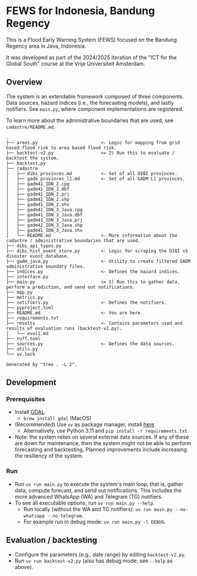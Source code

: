 # FEWS for Indonesia, Bandung Regency

This is a Flood Early Warning System (FEWS) focused on the Bandung Regency area in Java, Indonesia.

It was developed as part of the 2024/2025 iteration of the "ICT for the Global South" course at the Vrije Universiteit Amsterdam.

## Overview

The system is an extendable framework composed of three components. Data sources, hazard indices (i.e., the forecasting models), and lastly notifiers. See `main.py`, where component implementations are registered.

To learn more about the administrative boundaries that are used, see `cadastre/README.md`.

```
.
├── areas.py                        <- Logic for mapping from grid based flood risk to area based flood risk.
├── backtest-v2.py                  <= 2) Run this to evaluate / backtest the system.
├── backtest.py
├── cadastre
│   ├── dibi_provinces.md           <- Set of all DIBI provinces.
│   ├── gadm_provinces_l1.md        <- Set of all GADM L1 provinces.
│   ├── gadm41_IDN_2.cpg
│   ├── gadm41_IDN_2.dbf
│   ├── gadm41_IDN_2.prj
│   ├── gadm41_IDN_2.shp
│   ├── gadm41_IDN_2.shx
│   ├── gadm41_IDN_3_Java.cpg
│   ├── gadm41_IDN_3_Java.dbf
│   ├── gadm41_IDN_3_Java.prj
│   ├── gadm41_IDN_3_Java.shp
│   ├── gadm41_IDN_3_Java.shx
│   └── README.md                   <- More information about the cadastre / administrative boundaries that are used.
├── dibi_api_types.py
├── dibi_hist_event_store.py        <- Logic for scraping the DIBI v3 disaster event database.
├── gadm_java.py                    <- Utility to create filtered GADM administrative boundary files.
├── indices.py                      <- Defines the hazard indices.
├── interface.py
├── main.py                         <= 1) Run this to gather data, perform a prediction, and send out notifications.
├── map.py
├── metrics.py
├── notifiers.py                    <- Defines the notifiers.
├── pyproject.toml
├── README.md                       <- You are here.
├── requirements.txt
├── results                         <- Contains parameters used and results of evaluation runs (backtest-v2.py).
│   └── eval1.md
├── ruff.toml
├── sources.py                      <- Defines the data sources.
├── utils.py
└── uv.lock

Generated by "tree . -L 2".
```

## Development

### Prerequisites
- Install [GDAL](https://gdal.org/en/latest/download.html).
  - `brew install gdal` (MacOS)
- (Recommended) Use `uv` as package manager, install [here](https://docs.astral.sh/uv/#installation).
  - Alternatively, use Python 3.11 and `pip install -r requirements.txt`.
- Note: the system relies on several external data sources. If any of these are down for maintenance, then the system might not be able to perform forecasting and backtesting. Planned improvements include increasing the resiliency of the system.

### Run
- Run `uv run main.py` to execute the system's main loop, that is, gather data, compute forecast, and send out notifications. This includes the more advanced WhatsApp (WA) and Telegram (TG) notifiers.
- To see all executable options, run `uv run main.py --help`.
  - Run locally (without the WA and TG notifiers): `uv run main.py --no-whatsapp --no-telegram`.
  - For example run in debug mode: `uv run main.py -l DEBUG`.

## Evaluation / backtesting
- Configure the parameters (e.g., date range) by editing `backtest-v2.py`.
- Run `uv run backtest-v2.py` (also has debug mode; see `--help` as above).
